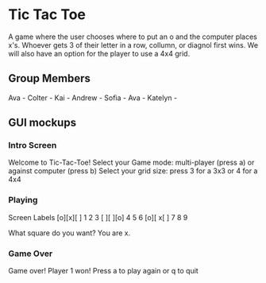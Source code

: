 # Tic Tac Toe
A game where the user chooses where to put an o and the computer places x's. Whoever gets 3 of their letter in a row, collumn, or diagnol 
first wins. We will also have an option for the player to use a 4x4 grid.

## Group Members
Ava - 
Colter - 
Kai - 
Andrew - 
Sofia - 
Ava - 
Katelyn - 

## GUI mockups
### Intro Screen
Welcome to Tic-Tac-Toe! 
Select your Game mode: multi-player (press a) or against computer (press b)
Select your grid size: press 3 for a 3x3 or 4 for a 4x4

### Playing
Screen          Labels
 [o][x][ ]      1 2 3
 [ ][ ][o]      4 5 6
 [o][ x[ ]      7 8 9

 What square do you want? You are x. 

 ### Game Over
 Game over! Player 1 won!
 Press a to play again or q to quit
